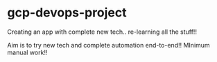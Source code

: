 # gcp-devops-project
Creating an app with complete new tech.. re-learning all the stuff!!

Aim is to try new tech and complete automation end-to-end!! MInimum manual work!!
